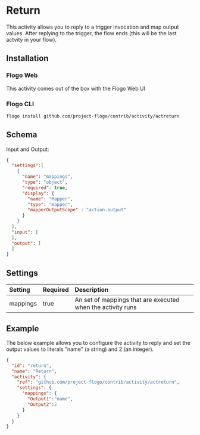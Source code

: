 <!--
title: Return
weight: 4602
-->

# Return
This activity allows you to reply to a trigger invocation and map output values. After replying to the trigger, the flow ends (this will be the last actvity in your flow).

## Installation
### Flogo Web
This activity comes out of the box with the Flogo Web UI
### Flogo CLI
```bash
flogo install github.com/project-flogo/contrib/activity/actreturn
```

## Schema
Input and Output:

```json
{
  "settings":[
    {
      "name": "mappings",
      "type": "object",
      "required": true,
      "display": {
        "name": "Mapper",
        "type": "mapper",
        "mapperOutputScope" : "action.output"
      }
    }
  ],
  "input": [
  ],
  "output": [
  ]
}
```

## Settings
| Setting     | Required | Description |
|:------------|:---------|:------------|
| mappings    | true     | An set of mappings that are executed when the activity runs |


## Example
The below example allows you to configure the activity to reply and set the output values to literals "name" (a string) and 2 (an integer).

```json
{
  "id": "return",
  "name": "Return",
  "activity": {
    "ref": "github.com/project-flogo/contrib/activity/actreturn",
    "settings": {
      "mappings": {
        "Output1":"name",
        "Output2":2
      }
    }
  }
}
```